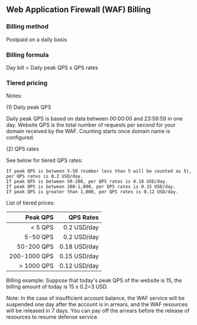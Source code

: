 ## Web Application Firewall (WAF) Billing



### Billing method

Postpaid on a daily basis

### Billing formula

Day bill = Daily peak QPS x QPS rates

### Tiered pricing

Notes:

(1) Daily peak QPS

Daily peak QPS is based on data between 00:00:00 and 23:59:59 in one day. Website QPS is the total number of requests per second for your domain received by the WAF. Counting starts once domain name is configured.

(2) QPS rates

See below for tiered QPS rates:

```
If peak QPS is between 5-50 (number less than 5 will be counted as 5), per QPS rates is 0.2 USD/day.
If peak QPS is between 50-200, per QPS rates is 0.18 USD/day.
If peak QPS is between 200-1,000, per QPS rates is 0.15 USD/day.
If peak QPS is greater than 1,000, per QPS rates is 0.12 USD/day.
```

List of tiered prices:

| Peak QPS | QPS Rates |
| -----------: | ----------: |
|      < 5 QPS | 0.2 USD/day |
|     5-50 QPS | 0.2 USD/day |
|   50-200 QPS | 0.18 USD/day |
| 200-1000 QPS | 0.15 USD/day |
|   > 1000 QPS | 0.12 USD/day |

Billing example: Suppose that today's peak QPS of the website is 15, the billing amount of today is 15 x 0.2=3 USD.

Note:
In the case of insufficient account balance, the WAF service will be suspended one day after the account is in arrears, and the WAF resources will be released in 7 days. You can pay off the arrears before the release of resources to resume defense service.

